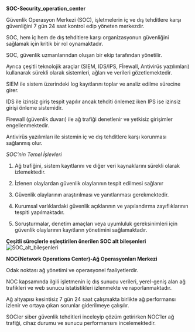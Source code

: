 **SOC-Security_operation_center**

Güvenlik Operasyon Merkezi (SOC), işletmelerin iç ve dış tehditlere karşı güvenliğini 7 gün 24 saat kontrol edip yöneten merkezdir.

SOC, hem iç hem de dış tehditlere karşı organizasyonun güvenliğini sağlamak için kritik bir rol oynamaktadır.

SOC, güvenlik uzmanlarından oluşan bir ekip tarafından yönetilir.

Ayrıca çeşitli teknolojik araçlar (SIEM, IDS/IPS, Fİrewall, Antivirüs yazılımları) kullanarak sürekli olarak sistemleri, ağları ve verileri gözetlemektedir.

SIEM ile sistem üzerindeki log kayıtlarını toplar ve analiz edilme sürecine girer.

IDS ile izinsiz giriş tespit yapılır ancak tehditi önlemez iken IPS ise izinsiz girişi önleme sistemidir.

Firewall (güvenlik duvarı) ile ağ trafiği denetlenir ve yetkisiz girişimler engellenmektedir.

Antivirüs yazılımları ile sistemin iç ve dış tehditlere karşı korunması sağlanmış olur.

*SOC’nin Temel İşlevleri*

1. Ağ trafiğini, sistem kayıtlarını ve diğer veri kaynaklarını sürekli olarak izlemektedir.

2. İzlenen olaylardan güvenlik olaylarının tespit edilmesi sağlanır

3. Güvenlik olaylarının araştırılması ve yanıtlanması gerekmektedir.

4. Kurumsal varlıklardaki güvenlik açıklarının ve yapılandırma zayıflıklarının tespiti yapılmaktadır.

5. Soruşturmalar, denetim amaçları veya uyumluluk gereksinimleri için güvenlik olaylarının kayıtların yönetimini sağlamaktadır.

**Çeşitli süreçlerle eşleştirilen önerilen SOC alt bileşenleri**
![SOC_alt_bileşenleri](https://github.com/user-attachments/assets/f7353a74-df9a-404f-8d90-ad0d4326af02)

**NOC(Network Operations Center)-Ağ Operasyonları Merkezi**

Odak noktası ağ yönetimi ve operasyonel faaliyetlerdir. 

NOC kapsamında ilgili işletmenin iç dış sunucu verileri, yerel-geniş alan ağ trafikleri ve web sunucu istatistikleri izlenmekte ve raporlanmaktadır.

Ağ altyapısı kesintisiz 7 gün 24 saat çalışmakta birlikte ağ performansı izlenir ve ortaya çıkan sorunlar giderilmeye çalışılır.

SOCler siber güvenlik tehditleri inceleyip çözüm getirirken NOC’ler ağ trafiği, cihaz durumu ve sunucu performansını incelemektedir.
